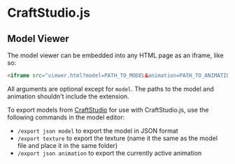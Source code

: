 # CraftStudio.js

## Model Viewer

The model viewer can be embedded into any HTML page as an iframe, like so:

```html
<iframe src="viewer.html?model=PATH_TO_MODEL&animation=PATH_TO_ANIMATION&bgColor=HEX_COLOR&ssao=BOOLEAN" width="WIDTH" height="HEIGHT" seamless />
```

All arguments are optional except for ```model```. The paths to the model and animation shouldn't include the extension.

To export models from [CraftStudio](http://craftstud.io/) for use with CraftStudio.js, use the following commands in the model editor:

 * ```/export json model``` to export the model in JSON format
 * ```/export texture``` to export the texture (name it the same as the model file and place it in the same folder)
 * ```/export json animation``` to export the currently active animation